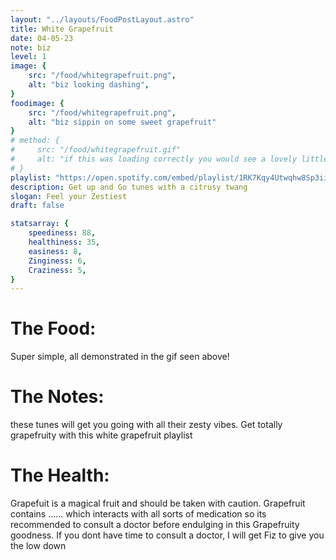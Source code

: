 ```yaml
---
layout: "../layouts/FoodPostLayout.astro"
title: White Grapefruit
date: 04-05-23
note: biz
level: 1
image: {
    src: "/food/whitegrapefruit.png",
    alt: "biz looking dashing",
}
foodimage: {
    src: "/food/whitegrapefruit.png",
    alt: "biz sippin on some sweet grapefruit"
}
# method: {
#     src: "/food/whitegrapefruit.gif"
#     alt: "if this was loading correctly you would see a lovely little animation on how to make this recipe here... ohh well."
# }
playlist: "https://open.spotify.com/embed/playlist/1RK7Kqy4Utwqhw8Sp3ii5X?utm_source=generator&theme=0"
description: Get up and Go tunes with a citrusy twang
slogan: Feel your Zestiest
draft: false

statsarray: {
    speediness: 88,
    healthiness: 35,
    easiness: 8,
    Zinginess: 6,
    Craziness: 5,
}
---
```



# The Food:
Super simple, all demonstrated in the gif seen above!



# The Notes:
these tunes will get you going with all their zesty vibes. Get totally grapefruity with this white grapefruit playlist

# The Health:
Grapefuit is a magical fruit and should be taken with caution. Grapefruit contains ...... which interacts with all sorts of medication so its recommended to consult a doctor before endulging in this Grapefruity goodness. If you dont have time to consult a doctor, I will get Fiz to give you the low down



